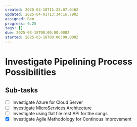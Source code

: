 ```yaml
---
created: 2025-03-18T11:23:07.046Z
updated: 2025-04-01T13:34:16.790Z
assigned: Ben
progress: 0.25
tags: []
due: 2025-03-18T00:00:00.000Z
started: 2025-03-18T00:00:00.000Z
---
```


# Investigate Pipelining Process Possibilities

## Sub-tasks

- [ ] Investigate Azure for Cloud Server
- [ ] Investigate MicroServices Architecture
- [ ] Investigate using flat file rest API for the songs
- [x] Investigate Agile Methodology for Continous Improvement
